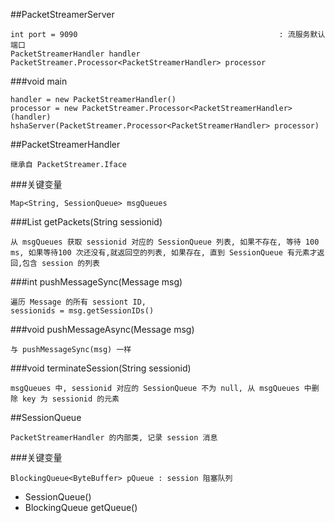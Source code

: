 


##PacketStreamerServer

    int port = 9090                                             : 流服务默认端口
    PacketStreamerHandler handler
    PacketStreamer.Processor<PacketStreamerHandler> processor

###void main

    

    handler = new PacketStreamerHandler()
    processor = new PacketStreamer.Processor<PacketStreamerHandler>(handler)
    hshaServer(PacketStreamer.Processor<PacketStreamerHandler> processor)


##PacketStreamerHandler

    继承自 PacketStreamer.Iface

###关键变量   
     
    Map<String, SessionQueue> msgQueues


###List<ByteBuffer> getPackets(String sessionid)

    从 msgQueues 获取 sessionid 对应的 SessionQueue 列表, 如果不存在, 等待 100 ms, 如果等待100 次还没有,就返回空的列表, 如果存在, 直到 SessionQueue 有元素才返回,包含 session 的列表

###int pushMessageSync(Message msg)

    遍历 Message 的所有 sessiont ID, 
    sessionids = msg.getSessionIDs()

###void pushMessageAsync(Message msg)

    与 pushMessageSync(msg) 一样

###void terminateSession(String sessionid)

    msgQueues 中, sessionid 对应的 SessionQueue 不为 null, 从 msgQueues 中删除 key 为 sessionid 的元素


##SessionQueue

    PacketStreamerHandler 的内部类, 记录 session 消息

###关键变量

    BlockingQueue<ByteBuffer> pQueue : session 阻塞队列

* SessionQueue()
* BlockingQueue<ByteBuffer> getQueue()

